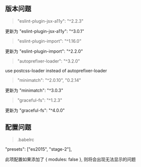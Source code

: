## 版本问题

> "eslint-plugin-jsx-a11y": "^2.2.3"

更新为 "eslint-plugin-jsx-a11y": "^3.0.1"


> "eslint-plugin-import": "^1.16.0"

更新为 "eslint-plugin-import": "^2.2.0"


> "autoprefixer-loader": "^3.2.0"

use postcss-loader instead of autoprefixer-loader


> "minimatch": "^2.0.10", "0.2.14"

更新为 "minimatch": "^3.0.3"

> "graceful-fs": "^1.2.3"

更新为 "graceful-fs": "^4.0.0"



## 配置问题

> .babelrc

"presets": ["es2015", "stage-2"],

此项配置如果添加了 { modules: false }, 则将会出现无法显示的问题


